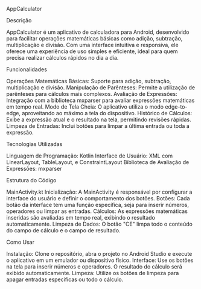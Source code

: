 AppCalculator

Descrição

AppCalculator é um aplicativo de calculadora para Android, desenvolvido para facilitar operações matemáticas básicas como adição, subtração, multiplicação e divisão. Com uma interface intuitiva e responsiva, ele oferece uma experiência de uso simples e eficiente, ideal para quem precisa realizar cálculos rápidos no dia a dia.

Funcionalidades

Operações Matemáticas Básicas: Suporte para adição, subtração, multiplicação e divisão.
Manipulação de Parênteses: Permite a utilização de parênteses para cálculos mais complexos.
Avaliação de Expressões: Integração com a biblioteca mxparser para avaliar expressões matemáticas em tempo real.
Modo de Tela Cheia: O aplicativo utiliza o modo edge-to-edge, aproveitando ao máximo a tela do dispositivo.
Histórico de Cálculos: Exibe a expressão atual e o resultado na tela, permitindo revisões rápidas.
Limpeza de Entradas: Inclui botões para limpar a última entrada ou toda a expressão.

Tecnologias Utilizadas

Linguagem de Programação: Kotlin
Interface de Usuário: XML com LinearLayout, TableLayout, e ConstraintLayout
Biblioteca de Avaliação de Expressões: mxparser

Estrutura do Código

MainActivity.kt
Inicialização: A MainActivity é responsável por configurar a interface do usuário e definir o comportamento dos botões.
Botões: Cada botão da interface tem uma função específica, seja para inserir números, operadores ou limpar as entradas.
Cálculos: As expressões matemáticas inseridas são avaliadas em tempo real, exibindo o resultado automaticamente.
Limpeza de Dados: O botão "CE" limpa todo o conteúdo do campo de cálculo e o campo de resultado.

Como Usar

Instalação: Clone o repositório, abra o projeto no Android Studio e execute o aplicativo em um emulador ou dispositivo físico.
Interface: Use os botões na tela para inserir números e operadores. O resultado do cálculo será exibido automaticamente.
Limpeza: Utilize os botões de limpeza para apagar entradas específicas ou todo o cálculo.
